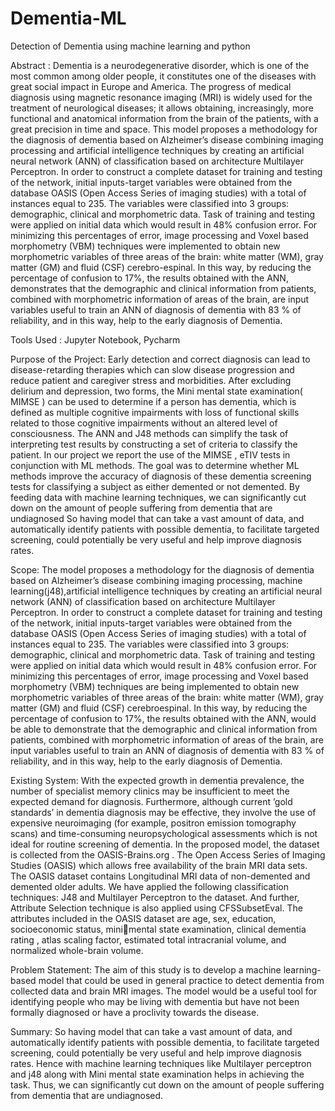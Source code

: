 # Dementia-ML
Detection of Dementia using machine learning and python 

Abstract :
Dementia is a neurodegenerative disorder, which is one of the most common among older
people, it constitutes one of the diseases with great social impact in Europe and America. The
progress of medical diagnosis using magnetic resonance imaging (MRI) is widely used for
the treatment of neurological diseases; it allows obtaining, increasingly, more functional and
anatomical information from the brain of the patients, with a great precision in time and
space. This model proposes a methodology for the diagnosis of dementia based on
Alzheimer’s disease combining imaging processing and artificial intelligence techniques by
creating an artificial neural network (ANN) of classification based on architecture Multilayer
Perceptron. In order to construct a complete dataset for training and testing of the network,
initial inputs-target variables were obtained from the database OASIS (Open Access Series of
imaging studies) with a total of instances equal to 235. The variables were classified into 3
groups: demographic, clinical and morphometric data. Task of training and testing were
applied on initial data which would result in 48% confusion error. For minimizing this
percentages of error, image processing and Voxel based morphometry (VBM) techniques
were implemented to obtain new morphometric variables of three areas of the brain: white
matter (WM), gray matter (GM) and fluid (CSF) cerebro-espinal. In this way, by reducing the
percentage of confusion to 17%, the results obtained with the ANN, demonstrates that the
demographic and clinical information from patients, combined with morphometric
information of areas of the brain, are input variables useful to train an ANN of diagnosis of
dementia with 83 % of reliability, and in this way, help to the early diagnosis of Dementia.

 
 Tools Used :
 Jupyter Notebook,
 Pycharm
 
 Purpose of the Project:
Early detection and correct diagnosis can lead to disease-retarding therapies which can slow
disease progression and reduce patient and caregiver stress and morbidities. After excluding
delirium and depression, two forms, the Mini mental state examination( MIMSE ) can be used to
determine if a person has dementia, which is defined as multiple cognitive impairments with loss
of functional skills related to those cognitive impairments without an altered level of
consciousness. The ANN and J48 methods can simplify the task of interpreting test results by
constructing a set of criteria to classify the patient. In our project we report the use of the
MIMSE , eTIV tests in conjunction with ML methods. The goal was to determine whether ML
methods improve the accuracy of diagnosis of these dementia screening tests for classifying a
subject as either demented or not demented. By feeding data with machine learning techniques,
we can significantly cut down on the amount of people suffering from dementia that are
undiagnosed So having model that can take a vast amount of data, and automatically identify
patients with possible dementia, to facilitate targeted screening, could potentially be very useful
and help improve diagnosis rates.

Scope:
The model proposes a methodology for the diagnosis of dementia based on Alzheimer’s disease
combining imaging processing, machine learning(j48),artificial intelligence techniques by
creating an artificial neural network (ANN) of classification based on architecture Multilayer
Perceptron. In order to construct a complete dataset for training and testing of the network, initial
inputs-target variables were obtained from the database OASIS (Open Access Series of imaging
studies) with a total of instances equal to 235. The variables were classified into 3 groups:
demographic, clinical and morphometric data. Task of training and testing were applied on initial
data which would result in 48% confusion error. For minimizing this percentages of error, image
processing and Voxel based morphometry (VBM) techniques are being implemented to obtain
new morphometric variables of three areas of the brain: white matter (WM), gray matter (GM)
and fluid (CSF) cerebroespinal. In this way, by reducing the percentage of confusion to 17%, the
results obtained with the ANN, would be able to demonstrate that the demographic and clinical
information from patients, combined with morphometric information of areas of the brain, are
input variables useful to train an ANN of diagnosis of dementia with 83 % of reliability, and in
this way, help to the early diagnosis of Dementia.

Existing System:
With the expected growth in dementia prevalence, the number of specialist memory clinics may
be insufficient to meet the expected demand for diagnosis. Furthermore, although current ’gold
standards’ in dementia diagnosis may be effective, they involve the use of expensive
neuroimaging (for example, positron emission tomography scans) and time-consuming
neuropsychological assessments which is not ideal for routine screening of dementia.
In the proposed model, the dataset is collected from the OASIS-Brains.org . The Open Access
Series of Imaging Studies (OASIS) which allows free availability of the brain MRI data sets. The
OASIS dataset contains Longitudinal MRI data of non-demented and demented older adults. We
have applied the following classification techniques: J48 and Multilayer Perceptron to the
dataset. And further, Attribute Selection technique is also applied using CFSSubsetEval. The
attributes included in the OASIS dataset are age, sex, education, socioeconomic status, minimental state examination, 
clinical dementia rating , atlas scaling factor, estimated total
intracranial volume, and normalized whole-brain volume.

Problem Statement:
The aim of this study is to develop a machine learning-based model that could be used in general
practice to detect dementia from collected data and brain MRI images. The model would be a
useful tool for identifying people who may be living with dementia but have not been formally
diagnosed or have a proclivity towards the disease.

Summary:
So having model that can take a vast amount of data, and automatically identify patients with
possible dementia, to facilitate targeted screening, could potentially be very useful and help
improve diagnosis rates. Hence with machine learning techniques like Multilayer perceptron and
j48 along with Mini mental state examination helps in achieving the task. Thus, we can
significantly cut down on the amount of people suffering from dementia that are undiagnosed.


